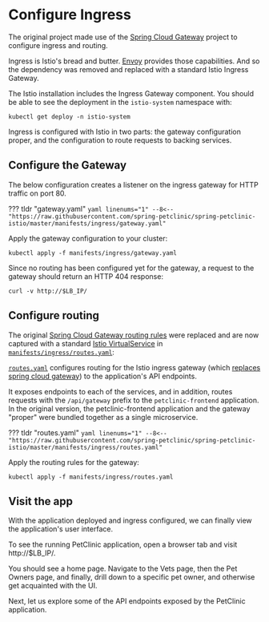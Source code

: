 # Configure Ingress

The original project made use of the [Spring Cloud Gateway](https://spring.io/projects/spring-cloud-gateway) project to configure ingress and routing.

Ingress is Istio's bread and butter.  [Envoy](https://www.envoyproxy.io/) provides those capabilities.  And so the dependency was removed and replaced with a standard Istio Ingress Gateway.

The Istio installation includes the Ingress Gateway component.  You should be able to see the deployment in the `istio-system` namespace with:

```shell
kubectl get deploy -n istio-system
```

Ingress is configured with Istio in two parts:  the gateway configuration proper, and the configuration to route requests to backing services.

## Configure the Gateway

The below configuration creates a listener on the ingress gateway for HTTP traffic on port 80.

??? tldr "gateway.yaml"
    ```yaml linenums="1"
    --8<-- "https://raw.githubusercontent.com/spring-petclinic/spring-petclinic-istio/master/manifests/ingress/gateway.yaml"
    ```

Apply the gateway configuration to your cluster:

```shell
kubectl apply -f manifests/ingress/gateway.yaml
```

Since no routing has been configured yet for the gateway, a request to the gateway should return an HTTP 404 response:

```shell
curl -v http://$LB_IP/
```

## Configure routing

The original [Spring Cloud Gateway routing rules](https://github.com/spring-petclinic/spring-petclinic-cloud/blob/master/k8s/init-services/02-config-map.yaml#L95) were replaced and are now captured with a standard [Istio VirtualService](https://istio.io/latest/docs/reference/config/networking/virtual-service/) in [`manifests/ingress/routes.yaml`](https://raw.githubusercontent.com/spring-petclinic/spring-petclinic-istio/master/manifests/ingress/routes.yaml):

[`routes.yaml`](https://github.com/spring-petclinic/spring-petclinic-istio/blob/master/manifests/ingress/routes.yaml) configures routing for the Istio ingress gateway (which [replaces spring cloud gateway](https://github.com/spring-petclinic/spring-petclinic-cloud/blob/master/k8s/init-services/02-config-map.yaml#L95)) to the application's API endpoints.

It exposes endpoints to each of the services, and in addition, routes requests with the `/api/gateway` prefix to the `petclinic-frontend` application.  In the original version, the petclinic-frontend application and the gateway "proper" were bundled together as a single microservice.

??? tldr "routes.yaml"
    ```yaml linenums="1"
    --8<-- "https://raw.githubusercontent.com/spring-petclinic/spring-petclinic-istio/master/manifests/ingress/routes.yaml"
    ```

Apply the routing rules for the gateway:

```shell
kubectl apply -f manifests/ingress/routes.yaml
```

## Visit the app

With the application deployed and ingress configured, we can finally view the application's user interface.

To see the running PetClinic application, open a browser tab and visit http://$LB_IP/.

You should see a home page.  Navigate to the Vets page, then the Pet Owners page, and finally, drill down to a specific pet owner, and otherwise get acquainted with the UI.

Next, let us explore some of the API endpoints exposed by the PetClinic application.